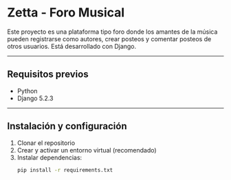 # Zetta - Foro Musical

Este proyecto es una plataforma tipo foro donde los amantes de la música pueden registrarse como autores, crear posteos y comentar posteos de otros usuarios. Está desarrollado con Django.

---

## Requisitos previos

- Python 
- Django 5.2.3


---

## Instalación y configuración

1. Clonar el repositorio
2. Crear y activar un entorno virtual (recomendado)
3. Instalar dependencias:
   ```bash
   pip install -r requirements.txt